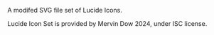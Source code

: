 A modifed SVG file set of Lucide Icons.

Lucide Icon Set is provided by Mervin Dow 2024, under ISC license.
